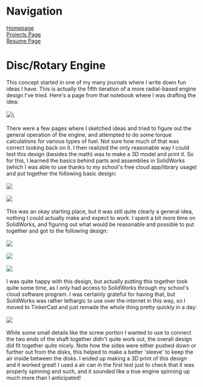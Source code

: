 <html>
<body>

  <div>
    <h1> Navigation </h1>
    <p>
      <a href="https://scicapt.github.io"> Homepage </a>
      <br>
      <a href="https://scicapt.github.io/Projects"> Projects Page </a>
      <br>
      <a href="https://scicapt.github.io/Resume">Resume Page</a>
    </p>
  </div>
  
  <div>
  <h1>Disc/Rotary Engine</h1>
  <p>
    This concept started in one of my many journals where I write down fun ideas I have. This is actually the fifth iteration of a more radial-based engine design I've tried. Here's a page from that notebook where I was drafting the idea:
    <br><br>
    <img src="./docs/assets/RvNotebook.JPG">\
    <br><br>
    There were a few pages where I sketched ideas and tried to figure out the general operation of the engine, and attempted to do some torque calculations for various types of fuel. Not sure how much of that was correct looking back on it.
    I then realized the only reasonable way I could test this design (besides the math) was to make a 3D model and print it. So for this, I learned the basics behind parts and assemblies in SolidWorks (which I was able to use thanks to my school's free cloud app/library usage) and put together the following basic design:
    <br><br>
    <img src="./docs/assets/RV2.JPG">
    <br><br>
    <img src="./docs/assets/RV3.JPG">
    <br><br>
    This was an okay starting place, but it was still quite clearly a general idea, nothing I could actually make and expect to work. I spent a bit more time on SolidWorks, and figuring out what would be reasonable and possible to put together and got to the following design:
    <br><br>
    <img src="./docs/assets/RVbAssembly1.JPG">
    <br><br>
    <img src="./docs/assets/RVbAssembly2.JPG">
    <br><br>
    <img src="./docs/assets/RVbAssembly3.JPG">
    <br><br>
    I was quite happy with this design, but actually putting this together took quite some time, as I only had access to SolidWorks through my school's cloud software program. I was certainly grateful for having that, but SoildWorks was rather lethargic to use over the internet in this way, so I moved to TinkerCad and just remade the whole thing pretty quickly in a day:
    <br><br>
    <img src="./docs/assets/RVbAssembly4.JPG">
    <br><br>
    While some small details like the screw portion I wanted to use to connect the two ends of the shaft together didn't quite work out, the overall design did fit together quite nicely. Note how the sides were either pushed down or further out from the disks, this helped to make a better 'sleeve' to keep the air inside between the disks. I ended up making a 3D print of this design and it worked great! I used a air can in the first test just to check that it was properly spinning and such, and it sounded like a true engine spinning up much more than I anticipated!
  </p>
  </div>
